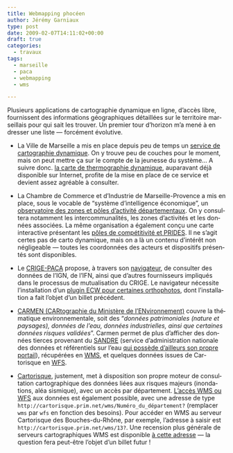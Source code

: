 ```yaml
---
title: Webmapping phocéen
author: Jérémy Garniaux
type: post
date: 2009-02-07T14:11:02+00:00
draft: true
categories:
  - travaux
tags:
  - marseille
  - paca
  - webmapping
  - wms

---
```


Plusieurs appli­ca­tions de car­togra­phie dynamique en ligne, d’ac­cès libre, four­nissent des infor­ma­tions géo­graphiques détail­lées sur le ter­ri­toire mar­seil­lais pour qui sait les trou­ver. Un pre­mier tour d’hori­zon m’a mené à en dress­er une liste — for­cé­ment évolutive.

- La Ville de Mar­seille a mis en place depuis peu de temps un [ser­vice de car­togra­phie dynamique](http://carto.marseille.fr). On y trou­ve peu de couch­es pour le moment, mais on peut met­tre ça sur le compte de la jeunesse du sys­tème… A suiv­re donc. [la carte de ther­mo­gra­phie dynamique](https://www.marseille.fr/environnement/developpement-durable/thermographie), aupar­a­vant déjà disponible sur Inter­net, prof­ite de la mise en place de ce ser­vice et devient assez agréable à consulter.

- La Cham­bre de Com­merce et d’In­dus­trie de Mar­seille-Provence a mis en place, sous le voca­ble de “sys­tème d’in­tel­li­gence économique”, un [obser­va­toire des zones et pôles d’ac­tiv­ité départe­men­taux](http://www.poles-activites13.com/index.php?cont=main). On y con­sul­tera notam­ment les inter­com­mu­nal­ités, les zones d’ac­tiv­ités et les don­nées asso­ciées. La même organ­i­sa­tion a égale­ment conçu une carte inter­ac­tive présen­tant les [pôles de com­péti­tiv­ité et PRIDES](http://www2.ccimp.com/carto/PridesPoleCompetitivite.htm). Il ne s’ag­it certes pas de car­to dynamique, mais on a là un con­tenu d’in­térêt non nég­lige­able — toutes les coor­don­nées des acteurs et dis­posi­tifs présen­tés sont disponibles.

- Le [CRIGE-PACA](http://www.crige-paca.org) pro­pose, à tra­vers son [nav­i­ga­teur](http://www.crige-paca.org/visualisateur), de con­sul­ter des don­nées de l’IGN, de l’IFN, ain­si que d’autres four­nisseurs impliqués dans le proces­sus de mutu­al­i­sa­tion du CRIGE. Le nav­i­ga­teur néces­site l’in­stal­la­tion d’un [plu­g­in ECW pour cer­taines orthopho­tos](http://www.geographiques.org/blog/index.php?post/2009/01/16/CRIGE-PACA-%3A-plugin-ECW-pour-Firefox-et-Internet-explorer-%28g%C3%A9onavigateur%29), dont l’in­stal­la­tion a fait l’ob­jet d’un bil­let précé­dent.
    </li>
  </ul>
  
  <ul>
    <li>
      <a href="http://carto.ecologie.gouv.fr/HTML_PUBLIC/Site%20de%20consultation/site.php?service_idx=25W&map=environnement.map">CARMEN (CAR­togra­phie du Min­istère de l’EN­vi­ron­nement)</a> cou­vre la thé­ma­tique envi­ron­nemen­tale, soit des “<em>don­nées pat­ri­mo­ni­ales (nature et paysages), don­nées de l’eau, don­nées indus­trielles, ain­si que cer­taines don­nées risques validées</em>”. Car­men per­met de plus d’af­fich­er des don­nées tierces provenant du <a href="http://sandre.eaufrance.fr/">SANDRE</a> (ser­vice d’ad­min­is­tra­tion nationale des don­nées et référen­tiels sur l’eau <a href="http://sandre.eaufrance.fr/geoviewer/">qui pos­sède d’ailleurs son pro­pre por­tail</a>), récupérées en <a href="http://fr.wikipedia.org/wiki/Web_Map_Service" hreflang="fr">WMS</a>, et quelques don­nées issues de Car­torisque en <a href="http://fr.wikipedia.org/wiki/WFS" hreflang="fr">WFS</a>.
    </li>
  </ul>
  
  <ul>
    <li>
      <a href="http://cartorisque.prim.net/dpt/13/13_ip.html">Car­torisque</a>, juste­ment, met à dis­po­si­tion son pro­pre moteur de con­sul­ta­tion car­tographique des don­nées liées aux risques majeurs (inon­da­tions, aléa sis­mique), avec un accès par départe­ment. <a href="http://cartorisque.prim.net/wmswfs/wms_wfs.html">L’ac­cès WMS ou WFS</a> aux don­nées est égale­ment pos­si­ble, avec une adresse de type <code>http://cartorisque.prim.net/wms/Numéro_du_département?</code> (rem­plac­er <code>wms</code> par <code>wfs</code> en fonc­tion des besoins). Pour accéder en WMS au serveur Car­torisque des Bouch­es-du-Rhône, par exem­ple, l’adresse à saisir est <code>http://cartorisque.prim.net/wms/13?</code>. Une recen­sion plus générale de serveurs car­tographiques WMS est disponible <a href="http://www.forumsig.org/archive/index.php?t-4816.html">à cette adresse</a> — la ques­tion fera peut-être l’ob­jet d’un bil­let&nbsp;futur&nbsp;!
    </li>
  </ul>
</div>
